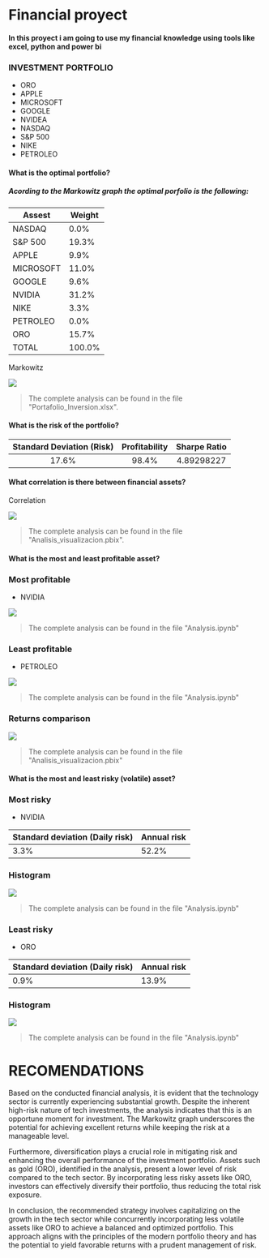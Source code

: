 # Financial proyect

#### In this proyect i am going to use my financial knowledge using tools like excel, python and power bi

### INVESTMENT PORTFOLIO 

- ORO 
- APPLE
- MICROSOFT 
- GOOGLE
- NVIDEA
- NASDAQ
- S&P 500
- NIKE
- PETROLEO

#### What is the optimal portfolio?

##### Acording to the Markowitz graph the optimal porfolio is the following: 

Assest  | Weight 
------------- | -------------
NASDAQ  | 0.0%
S&P 500  | 19.3%
APPLE | 9.9%
MICROSOFT | 11.0%
GOOGLE | 9.6%
NVIDIA | 31.2%
NIKE | 3.3%
PETROLEO | 0.0%
ORO | 15.7%
TOTAL | 100.0%

Markowitz 

![](https://i.imgur.com/pK2nIjY.png[/img])

> The complete analysis can be found in the file "Portafolio_Inversion.xlsx".


#### What is the risk of the portfolio?

| Standard Deviation (Risk)  | Profitability   | Sharpe Ratio  |
| :------------: |:---------------:| :-----:|
| 17.6% | 98.4% | 4.89298227 | 

#### What correlation is there between financial assets?

Correlation 

![](https://i.imgur.com/v3pIg4g.png[/img])

> The complete analysis can be found in the file "Analisis_visualizacion.pbix".

#### What is the most and least profitable asset?

### Most profitable

- NVIDIA 

![](https://i.imgur.com/EB3jV0E.png[/img])

> The complete analysis can be found in the file "Analysis.ipynb"

### Least profitable 

- PETROLEO 

![](https://i.imgur.com/vrB9UFo.png[/img])

> The complete analysis can be found in the file "Analysis.ipynb"

### Returns comparison

![](https://i.imgur.com/A847FLR.png[/img])

> The complete analysis can be found in the file "Analisis_visualizacion.pbix"

#### What is the most and least risky (volatile) asset?

### Most risky

- NVIDIA

Standard deviation (Daily risk)  | Annual risk 
------------- | -------------
3.3%  | 52.2%

### Histogram

![](https://i.imgur.com/vj4UwIB.png[/img])

> The complete analysis can be found in the file "Analysis.ipynb"

### Least risky

- ORO

Standard deviation (Daily risk)  | Annual risk 
------------- | -------------
0.9%  | 13.9%

### Histogram

![](https://i.imgur.com/nEH0p6S.png[/img])

> The complete analysis can be found in the file "Analysis.ipynb"

# RECOMENDATIONS

Based on the conducted financial analysis, it is evident that the technology sector is currently experiencing substantial growth. Despite the inherent high-risk nature of tech investments, the analysis indicates that this is an opportune moment for investment. The Markowitz graph underscores the potential for achieving excellent returns while keeping the risk at a manageable level.

Furthermore, diversification plays a crucial role in mitigating risk and enhancing the overall performance of the investment portfolio. Assets such as gold (ORO), identified in the analysis, present a lower level of risk compared to the tech sector. By incorporating less risky assets like ORO, investors can effectively diversify their portfolio, thus reducing the total risk exposure.

In conclusion, the recommended strategy involves capitalizing on the growth in the tech sector while concurrently incorporating less volatile assets like ORO to achieve a balanced and optimized portfolio. This approach aligns with the principles of the modern portfolio theory and has the potential to yield favorable returns with a prudent management of risk.   
